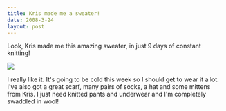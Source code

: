 ```yaml
---
title: Kris made me a sweater!
date: 2008-3-24
layout: post
---
```


Look, Kris made me this amazing sweater, in just 9 days of constant knitting!
  
  
  
[![](http://farm3.static.flickr.com/2037/2354572177_0b41301e1c.jpg)](http://farm3.static.flickr.com/2037/2354572177_0b41301e1c_b.jpg)
  
  
  
I really like it. It's going to be cold this week so I should get to wear
it a lot. I've also got a great scarf, many pairs of socks, a hat and some
mittens from Kris. I just need knitted pants and underwear and I'm completely
swaddled in wool!
